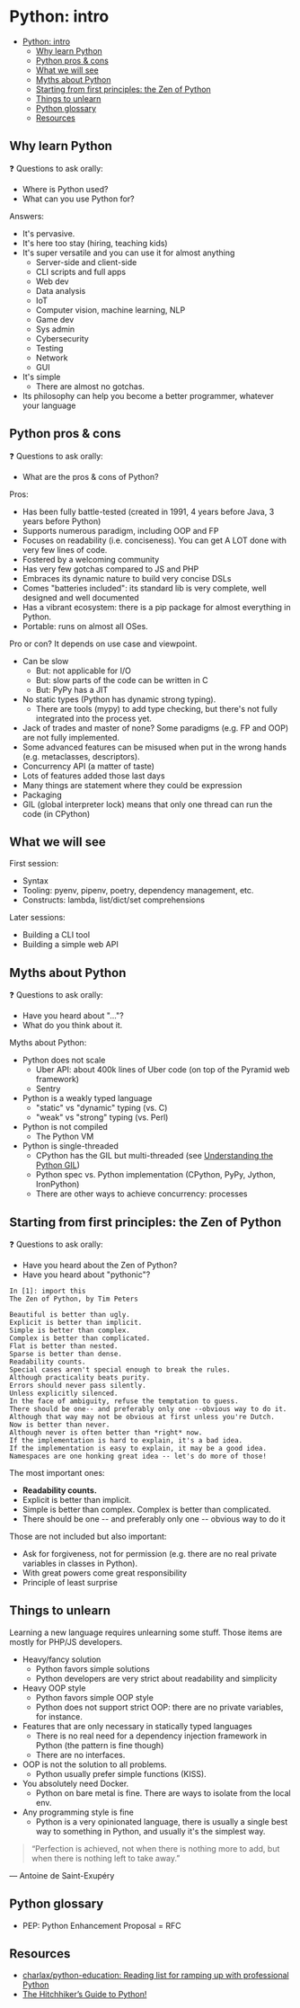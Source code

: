 # Python: intro

<!--TOC-->

- [Python: intro](#python-intro)
  - [Why learn Python](#why-learn-python)
  - [Python pros & cons](#python-pros--cons)
  - [What we will see](#what-we-will-see)
  - [Myths about Python](#myths-about-python)
  - [Starting from first principles: the Zen of Python](#starting-from-first-principles-the-zen-of-python)
  - [Things to unlearn](#things-to-unlearn)
  - [Python glossary](#python-glossary)
  - [Resources](#resources)

<!--TOC-->

## Why learn Python

❓ Questions to ask orally:

- Where is Python used?
- What can you use Python for?

Answers:

- It's pervasive.
- It's here too stay (hiring, teaching kids)
- It's super versatile and you can use it for almost anything
    - Server-side and client-side
    - CLI scripts and full apps
    - Web dev
    - Data analysis
    - IoT
    - Computer vision, machine learning, NLP
    - Game dev
    - Sys admin
    - Cybersecurity
    - Testing
    - Network
    - GUI
- It's simple
    - There are almost no gotchas.
- Its philosophy can help you become a better programmer, whatever your language

## Python pros & cons

❓ Questions to ask orally:

- What are the pros & cons of Python?

Pros:

- Has been fully battle-tested (created in 1991, 4 years before Java, 3 years before Python)
- Supports numerous paradigm, including OOP and FP
- Focuses on readability (i.e. conciseness). You can get A LOT done with very few lines of code.
- Fostered by a welcoming community
- Has very few gotchas compared to JS and PHP
- Embraces its dynamic nature to build very concise DSLs
- Comes "batteries included": its standard lib is very complete, well designed and well documented
- Has a vibrant ecosystem: there is a pip package for almost everything in Python.
- Portable: runs on almost all OSes.

Pro or con? It depends on use case and viewpoint.

- Can be slow
    - But: not applicable for I/O
    - But: slow parts of the code can be written in C
    - But: PyPy has a JIT
- No static types (Python has dynamic strong typing).
    - There are tools (mypy) to add type checking, but there's not fully integrated into the process yet.
- Jack of trades and master of none? Some paradigms (e.g. FP and OOP) are not fully implemented.
- Some advanced features can be misused when put in the wrong hands (e.g. metaclasses, descriptors).
- Concurrency API (a matter of taste)
- Lots of features added those last days
- Many things are statement where they could be expression
- Packaging
- GIL (global interpreter lock) means that only one thread can run the code (in CPython)

## What we will see

First session:

- Syntax
- Tooling: pyenv, pipenv, poetry, dependency management, etc.
- Constructs: lambda, list/dict/set comprehensions

Later sessions:

- Building a CLI tool
- Building a simple web API

## Myths about Python

❓ Questions to ask orally:

- Have you heard about "..."?
- What do you think about it.

Myths about Python:

- Python does not scale
    - Uber API: about 400k lines of Uber code (on top of the Pyramid web framework)
    - Sentry
- Python is a weakly typed language
    - "static" vs "dynamic" typing (vs. C)
    - "weak" vs "strong" typing (vs. Perl)
- Python is not compiled
    - The Python VM
- Python is single-threaded
    - CPython has the GIL but multi-threaded (see [Understanding the Python GIL](http://www.dabeaz.com/GIL/))
    - Python spec vs. Python implementation (CPython, PyPy, Jython, IronPython)
    - There are other ways to achieve concurrency: processes

## Starting from first principles: the Zen of Python

❓ Questions to ask orally:

- Have you heard about the Zen of Python?
- Have you heard about "pythonic"?

```
In [1]: import this
The Zen of Python, by Tim Peters

Beautiful is better than ugly.
Explicit is better than implicit.
Simple is better than complex.
Complex is better than complicated.
Flat is better than nested.
Sparse is better than dense.
Readability counts.
Special cases aren't special enough to break the rules.
Although practicality beats purity.
Errors should never pass silently.
Unless explicitly silenced.
In the face of ambiguity, refuse the temptation to guess.
There should be one-- and preferably only one --obvious way to do it.
Although that way may not be obvious at first unless you're Dutch.
Now is better than never.
Although never is often better than *right* now.
If the implementation is hard to explain, it's a bad idea.
If the implementation is easy to explain, it may be a good idea.
Namespaces are one honking great idea -- let's do more of those!
```

The most important ones:

- **Readability counts.**
- Explicit is better than implicit.
- Simple is better than complex. Complex is better than complicated.
- There should be one -- and preferably only one -- obvious way to do it

Those are not included but also important:

- Ask for forgiveness, not for permission (e.g. there are no real private variables in classes in Python).
- With great powers come great responsibility
- Principle of least surprise

## Things to unlearn

Learning a new language requires unlearning some stuff. Those items are mostly for PHP/JS developers.

- Heavy/fancy solution
    - Python favors simple solutions
    - Python developers are very strict about readability and simplicity
- Heavy OOP style
    - Python favors simple OOP style
    - Python does not support strict OOP: there are no private variables, for instance.
- Features that are only necessary in statically typed languages
    - There is no real need for a dependency injection framework in Python (the pattern is fine though)
    - There are no interfaces.
- OOP is not the solution to all problems.
    - Python usually prefer simple functions (KISS).
- You absolutely need Docker.
    - Python on bare metal is fine. There are ways to isolate from the local env.
- Any programming style is fine
    - Python is a very opinionated language, there is usually a single best way
      to something in Python, and usually it's the simplest way.

> “Perfection is achieved, not when there is nothing more to add, but when there is nothing left to take away.”

― Antoine de Saint-Exupéry

## Python glossary

- PEP: Python Enhancement Proposal = RFC

## Resources

- [charlax/python-education: Reading list for ramping up with professional Python](https://github.com/charlax/python-education)
- [The Hitchhiker’s Guide to Python!](https://docs.python-guide.org/)
